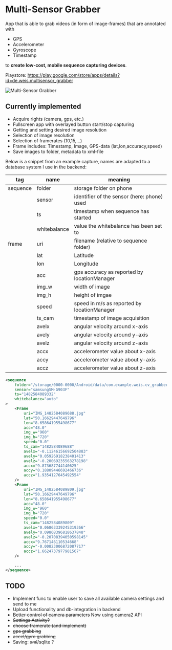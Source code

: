 # Multi-Sensor Grabber

App that is able to grab videos (in form of image-frames) that are annotated with

* GPS
* Accelerometer
* Gyroscope
* Timestamp

to **create low-cost, mobile sequence capturing devices**.

Playstore: https://play.google.com/store/apps/details?id=de.weis.multisensor_grabber

![Multi-Sensor Grabber](app_screenshot.png "Multi-Sensor Grabber")

## Currently implemented
* Acquire rights (camera, gps, etc.)
* Fullscreen app with overlayed button start/stop capturing
* Getting and setting desired image resolution
* Selection of image resolution
* Selection of framerates (10,15,...)
* Frame includes: Timestamp, Image, GPS-data (lat,lon,accuracy,speed) 
* Save images to folder, metadata to xml-file

Below is a snippet from an example capture, names are adapted to a database system I use in the backend:

| tag | name | meaning |
| --- | --- | --- |
|sequence | folder | storage folder on phone |
| | sensor | identifier of the sensor (here: phone) used |
| | ts | timestamp when sequence has started |
| | whitebalance | value the whitebalance has been set to |
| frame |  uri | filename (relative to sequence folder) |
| | lat | Latitude |
| | lon | Longitude |
| | acc | gps accuracy as reported by locationManager |
| | img_w | width of image |
| | img_h | height of imgae |
| | speed | speed in m/s as reported by locationManager |
| | ts_cam | timestamp of image acquisition |
| | avelx | angular velocity around x-axis |
| | avely | angular velocity around y-axis |
| | avelz | angular velocity around z-axis |
| | accx | accelerometer value about x-axis |
| | accy | accelerometer value about y-axis |
| | accz | accelerometer value about z-axis |

```xml
<sequence 
    folder="/storage/0000-0000/Android/data/com.example.weis.cv_grabber/files/multisensorgrabber_1482584089332" 
    sensor="samsungSM-G903F" 
    ts="1482584089332" 
    whitebalance="auto"
>
    <Frame 
        uri="IMG_1482584089688.jpg" 
        lat="50.16629447649796" 
        lon="8.658641955498677" 
        acc="48.0" 
        img_w="960" 
        img_h="720" 
        speed="0.0" 
        ts_cam="1482584089688" 
        avelx="-0.11246156692504883" 
        avely="0.05926918238401413" 
        avelz="-0.20069235563278198" 
        accx="9.873687744140625" 
        accy="0.18809446692466736" 
        accz="1.9354127645492554"
    />
    <Frame 
        uri="IMG_1482584089809.jpg" 
        lat="50.16629447649796" 
        lon="8.658641955498677" 
        acc="48.0" 
        img_w="960" 
        img_h="720" 
        speed="0.0" 
        ts_cam="1482584089809" 
        avelx="0.06863339245319366" 
        avely="0.09868396818637848" 
        avelz="-0.20708394050598145" 
        accx="9.767146110534668" 
        accy="-0.00823006872087717" 
        accz="1.6624737977981567"
    />

    ...
</sequence>
```

## TODO
* Implement func to enable user to save all available camera settings and send to me
* Upload functionality and db-integration in backend
* ~~Better control of camera parameters~~ Now using camera2 API
* ~~Settings Activity?~~
* ~~choose framerate (and implement)~~
* ~~gps grabbing~~
* ~~accel/gyro grabbing~~
* Saving: ~~xml~~/sqlite ?
